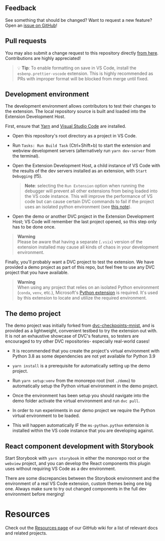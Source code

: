## Feedback

See something that should be changed? Want to request a new feature? Open an
[issue on GitHub](https://github.com/iterative/vscode-dvc/issues)!

## Pull requests

You may also submit a change request to this repository directly
[from here](https://github.com/iterative/vscode-dvc/pulls). Contributions are
highly appreciated!

> 💡 **Tip**: To enable formatting on save in VS Code, install the
> `esbenp.prettier-vscode` extension. This is highly recommended as PRs with
> improper format will be blocked from merge until fixed.

## Development environment

The development environment allows contributors to test their changes to the
extension. The local repository source is built and loaded into the Extension
Development Host.

First, ensure that [Yarn](https://yarnpkg.com/) and
[Visual Studio Code](https://code.visualstudio.com) are installed.

- Open this repository's root directory as a project in VS Code.

- Run `Tasks: Run Build Task` (Ctrl+Shift+b) to start the extension and webview
  development servers (alternatively run `yarn dev-server` from the terminal).

- Open the Extension Development Host, a child instance of VS Code with the
  results of the dev servers installed as an extension, with `Start Debugging`
  (f5).

  > **Note**: selecting the `Run Extension` option when running the debugger
  > will prevent all other extensions from being loaded into the VS code
  > instance. This will improve the performance of VS code but can cause certain
  > DVC commands to fail if the project uses an isolated python environment (see
  > [this note](#note)).

- Open the demo or another DVC project in the Extension Development Host; VS
  Code will remember the last project opened, so this step only has to be done
  once.

> **Warning**  
> Please be aware that having a separate (`.vsix`) version of the extension
> installed may cause all kinds of chaos in your development environment.

Finally, you'll probably want a DVC project to test the extension. We have
provided a demo project as part of this repo, but feel free to use any DVC
project that you have available.

<a id='note'></a>

> **Warning**  
> When using any project that relies on an isolated Python environment (`conda`,
> `venv`, etc.), Microsoft's
> [Python extension](https://github.com/Microsoft/vscode-python) is required.
> It's used by this extension to locate and utilize the required environment.

## The demo project

The demo project was initially forked from
[dvc-checkpoints-mnist](https://github.com/iterative/dvc-checkpoints-mnist/tree/make_checkpoint),
and is provided as a lightweight, convenient testbed to try the extension out
with. It is not an exhaustive showcase of DVC's features, so testers are
encouraged to try other DVC repositories- especially real-world cases!

- It is recommended that you create the project's virtual environment with
  Python 3.8 as some dependencies are not yet available for Python 3.9

- `yarn install` is a prerequisite for automatically setting up the demo
  project.

- Run `yarn setup:venv` from the monorepo root (not `./demo`) to automatically
  setup the Python virtual environment in the demo project.

- Once the environment has been setup you should navigate into the demo folder
  activate the virtual environment and run `dvc pull`.

- In order to run experiments in our demo project we require the Python virtual
  environment to be loaded.

- This will happen automatically IF the `ms-python.python` extension is
  installed within the VS code instance that you are developing against.

## React component development with Storybook

Start Storybook with `yarn storybook` in either the monorepo root or the
`webview` project, and you can develop the React components this plugin uses
without requiring VS Code as a dev environment.

There are some discrepancies between the Storybook environment and the
environment of a real VS Code extension, custom themes being one big one. Always
make sure to try out changed components in the full dev environment before
merging!

# Resources

Check out the
[Resources page](https://github.com/iterative/vscode-dvc/wiki/Resources) of our
GitHub wiki for a list of relevant docs and related projects.
